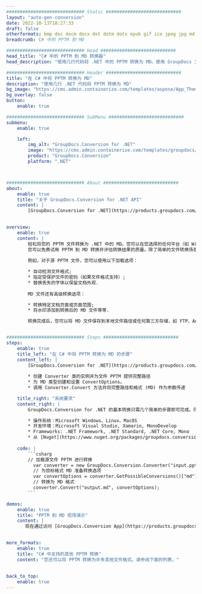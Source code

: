 ```yaml
---
############################# Static ############################
layout: "auto-gen-conversion"
date: 2022-10-13T18:27:33
draft: false
otherformats: bmp doc docm docx dot dotm dotx epub gif ico jpeg jpg md odt ott pdf png psd rtf tex tif tiff txt xps
breadcrumb: C# 中的 PPTM 到 MD

############################# Head ############################
head_title: "C# 中的 PPTM 到 MD 转换器"
head_description: "使用几行代码将 .NET 中的 PPTM 转换为 MD。使用 GroupDocs 文档转换 API 转换 160 多种文件格式。"

############################# Header ############################
title: "在 C# 中将 PPTM 转换为 MD"
description: "使用几行 .NET 代码将 PPTM 转换为 MD"
bg_image: "https://cms.admin.containerize.com/templates/aspose/App_Themes/V3/images/bg/header1.png"
bg_overlay: false
button:
    enable: true

############################# SubMenu ############################
submenu:
    enable: true

    left:
        img_alt: "GroupDocs.Conversion for .NET"
        image: "https://cms.admin.containerize.com/templates/groupdocs/images/product-logos/90x90-noborder/groupdocs-conversion-net.png"
        product: "GroupDocs.Conversion"
        platform: ".NET"



############################# About ############################
about:
    enable: true
    title: "关于 GroupDocs.Conversion for .NET API"
    content: |
        [GroupDocs.Conversion for .NET](https://products.groupdocs.com/conversion/net/)可用于转换Microsoft Word、Excel、PowerPoint、PDF、Visio等格式。 GroupDocs.Conversion 是一个独立的 API，适用于需要高性能的后端和内部系统。它不依赖于任何软件，例如 Microsoft 或 Open Office。
    

overview:
    enable: true
    content: |
        轻松将您的 PPTM 文件转换为 .NET 中的 MD。您可以在您选择的任何平台（如 Windows、Linux、macOS）中仅使用几行 C# 代码行。
        您可以免费试用 PPTM 到 MD 转换并评估转换结果的质量。除了简单的文件转换场景，您还可以尝试更高级的选项来加载源 PPTM 文件和保存输出 MD 结果。 
        
        例如，对于源 PPTM 文件，您可以使用以下加载选项：

        * 自动检测文件格式;
        * 指定受保护文件的密码（如果文件格式支持）;
        * 替换丢失的字体以保留文档外观.
        
        MD 文件还有高级转换选项：

        * 转换特定文档页面或页面范围;
        * 将水印添加到转换后的 MD 文件等等.

        转换完成后，您可以将 MD 文件保存到本地文件路径或任何第三方存储，如 FTP、Amazon S3、Google Drive、Dropbox 等。请注意 - 将 PPTM 转换为 MD 无需安装任何额外的软件 - 如 MS Office、Open Office、Adobe Acrobat Reader 等。


############################# Steps ############################
steps:
    enable: true
    title_left: "在 C# 中将 PPTM 转换为 MD 的步骤"
    content_left: |
        [GroupDocs.Conversion for .NET](https://products.groupdocs.com/conversion/net/) 使开发人员只需几行代码即可轻松地将 PPTM 文件转换为 MD。
        
        * 创建 Converter 类的实例并为文件 PPTM 提供完整路径
        * 为 MD 类型创建和设置 ConvertOptions。
        * 调用 Converter.Convert 方法并将完整路径和格式 (MD) 作为参数传递

    title_right: "系统要求"
    content_right: |
        GroupDocs.Conversion for .NET 的基本转换只需几个简单的步骤即可完成。所有主要平台和操作系统都支持我们的 API。在执行以下代码之前，请确保您的系统上安装了以下先决条件。

        * 操作系统：Microsoft Windows、Linux、MacOS
        * 开发环境：Microsoft Visual Studio, Xamarin, MonoDevelop
        * Frameworks: .NET Framework, .NET Standard, .NET Core, Mono
        * 从 [Nuget](https://www.nuget.org/packages/groupdocs.conversion) 获取最新的 GroupDocs.Conversion for .NET
         
    code: |
        ```csharp    
        // 加载源文件 PPTM 进行转换
          var converter = new GroupDocs.Conversion.Converter("input.pptm");
          // 为目标格式 MD 准备转换选项
          var convertOptions = converter.GetPossibleConversions()["md"].ConvertOptions;
          // 转换为 MD 格式
          converter.Convert("output.md", convertOptions);
        ```

demos:
    enable: true
    title: "PPTM 到 MD 现场演示"
    content: |
       现在通过访问 [GroupDocs.Conversion App](https://products.groupdocs.app/conversion/family) 网站将 PPTM 转换为 MD。在线演示具有以下优点
          

more_formats:
    enable: true
    title: "C# 中支持的其他 PPTM 转换"
    content: "您还可以将 PPTM 转换为许多其他文件格式。请参阅下面的列表。"
       
       
back_to_top:
    enable: true
---
```

